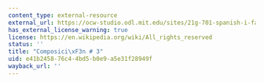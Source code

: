 ```yaml
---
content_type: external-resource
external_url: https://ocw-studio.odl.mit.edu/sites/21g-701-spanish-i-fall-2003/type/page/edit/c40a25b0-ec79-84a4-b582-8bc6544c6c93/#c
has_external_license_warning: true
license: https://en.wikipedia.org/wiki/All_rights_reserved
status: ''
title: "Composici\xF3n # 3"
uid: e41b2458-76c4-4bd5-b0e9-a5e31f28949f
wayback_url: ''
---
```

